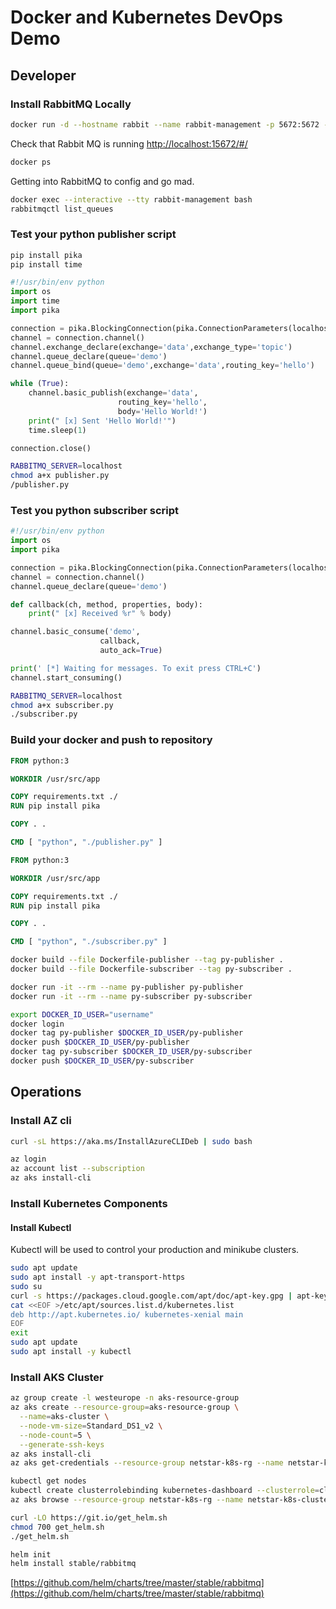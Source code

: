 # Docker and Kubernetes DevOps Demo

## Developer

### Install RabbitMQ Locally

```bash
docker run -d --hostname rabbit --name rabbit-management -p 5672:5672 -p 15672:15672 rabbitmq:3-management
```

Check that Rabbit MQ is running [http://localhost:15672/#/](http://localhost:15672/#/)

```bash
docker ps
```

Getting into RabbitMQ to config and go mad.

```bash
docker exec --interactive --tty rabbit-management bash
rabbitmqctl list_queues
```

### Test your python publisher script

```bash
pip install pika
pip install time
```

```python
#!/usr/bin/env python
import os
import time
import pika

connection = pika.BlockingConnection(pika.ConnectionParameters(localhost))
channel = connection.channel()
channel.exchange_declare(exchange='data',exchange_type='topic')
channel.queue_declare(queue='demo')
channel.queue_bind(queue='demo',exchange='data',routing_key='hello')

while (True):
    channel.basic_publish(exchange='data',
                        routing_key='hello',
                        body='Hello World!')
    print(" [x] Sent 'Hello World!'")
    time.sleep(1)

connection.close()
```

```bash
RABBITMQ_SERVER=localhost
chmod a+x publisher.py
/publisher.py
```

### Test you python subscriber script

```python
#!/usr/bin/env python
import os
import pika

connection = pika.BlockingConnection(pika.ConnectionParameters(localhost))
channel = connection.channel()
channel.queue_declare(queue='demo')

def callback(ch, method, properties, body):
    print(" [x] Received %r" % body)

channel.basic_consume('demo',
                    callback,
                    auto_ack=True)

print(' [*] Waiting for messages. To exit press CTRL+C')
channel.start_consuming()
```

```bash
RABBITMQ_SERVER=localhost
chmod a+x subscriber.py
./subscriber.py
```

### Build your docker and push to repository

```dockerfile
FROM python:3

WORKDIR /usr/src/app

COPY requirements.txt ./
RUN pip install pika

COPY . .

CMD [ "python", "./publisher.py" ]
```

```dockerfile
FROM python:3

WORKDIR /usr/src/app

COPY requirements.txt ./
RUN pip install pika

COPY . .

CMD [ "python", "./subscriber.py" ]
```

```bash
docker build --file Dockerfile-publisher --tag py-publisher .
docker build --file Dockerfile-subscriber --tag py-subscriber .
```

```bash
docker run -it --rm --name py-publisher py-publisher
docker run -it --rm --name py-subscriber py-subscriber
```

```bash
export DOCKER_ID_USER="username"
docker login
docker tag py-publisher $DOCKER_ID_USER/py-publisher
docker push $DOCKER_ID_USER/py-publisher
docker tag py-subscriber $DOCKER_ID_USER/py-subscriber
docker push $DOCKER_ID_USER/py-subscriber

```

## Operations

### Install AZ cli

```bash
curl -sL https://aka.ms/InstallAzureCLIDeb | sudo bash
```

```bash
az login
az account list --subscription
az aks install-cli
```

### Install Kubernetes Components

#### Install Kubectl

Kubectl will be used to control your production and minikube clusters.

```bash
sudo apt update
sudo apt install -y apt-transport-https
sudo su
curl -s https://packages.cloud.google.com/apt/doc/apt-key.gpg | apt-key add -
cat <<EOF >/etc/apt/sources.list.d/kubernetes.list
deb http://apt.kubernetes.io/ kubernetes-xenial main
EOF
exit
sudo apt update
sudo apt install -y kubectl
```

### Install AKS Cluster

```bash
az group create -l westeurope -n aks-resource-group
az aks create --resource-group=aks-resource-group \
  --name=aks-cluster \
  --node-vm-size=Standard_DS1_v2 \
  --node-count=5 \
  --generate-ssh-keys
az aks install-cli
az aks get-credentials --resource-group netstar-k8s-rg --name netstar-k8s-cluster
```

```bash
kubectl get nodes
kubectl create clusterrolebinding kubernetes-dashboard --clusterrole=cluster-admin --serviceaccount=kube-system:kubernetes-dashboard
az aks browse --resource-group netstar-k8s-rg --name netstar-k8s-cluster
```

```bash
curl -LO https://git.io/get_helm.sh
chmod 700 get_helm.sh
./get_helm.sh
```

```bash
helm init
helm install stable/rabbitmq
```

[https://github.com/helm/charts/tree/master/stable/rabbitmq](https://github.com/helm/charts/tree/master/stable/rabbitmq)